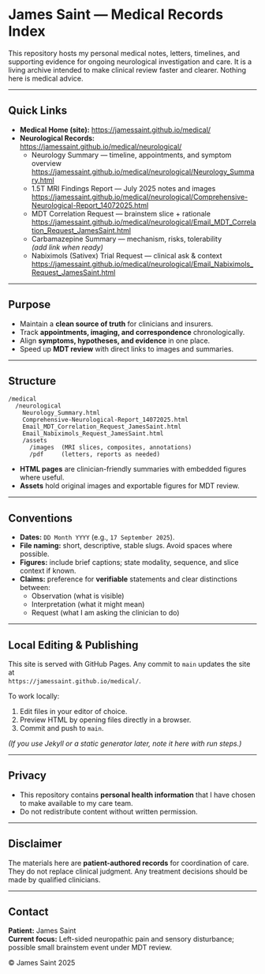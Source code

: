 # James Saint — Medical Records Index

This repository hosts my personal medical notes, letters, timelines, and supporting evidence for ongoing neurological investigation and care. It is a living archive intended to make clinical review faster and clearer. Nothing here is medical advice.

---

## Quick Links

- **Medical Home (site):** https://jamessaint.github.io/medical/
- **Neurological Records:** https://jamessaint.github.io/medical/neurological/
  - Neurology Summary — timeline, appointments, and symptom overview  
    https://jamessaint.github.io/medical/neurological/Neurology_Summary.html
  - 1.5T MRI Findings Report — July 2025 notes and images  
    https://jamessaint.github.io/medical/neurological/Comprehensive-Neurological-Report_14072025.html
  - MDT Correlation Request — brainstem slice + rationale  
    https://jamessaint.github.io/medical/neurological/Email_MDT_Correlation_Request_JamesSaint.html
  - Carbamazepine Summary — mechanism, risks, tolerability  
    *(add link when ready)*
  - Nabiximols (Sativex) Trial Request — clinical ask & context  
    https://jamessaint.github.io/medical/neurological/Email_Nabiximols_Request_JamesSaint.html

---

## Purpose

- Maintain a **clean source of truth** for clinicians and insurers.
- Track **appointments, imaging, and correspondence** chronologically.
- Align **symptoms, hypotheses, and evidence** in one place.
- Speed up **MDT review** with direct links to images and summaries.

---

## Structure

```
/medical
  /neurological
    Neurology_Summary.html
    Comprehensive-Neurological-Report_14072025.html
    Email_MDT_Correlation_Request_JamesSaint.html
    Email_Nabiximols_Request_JamesSaint.html
    /assets
      /images  (MRI slices, composites, annotations)
      /pdf     (letters, reports as needed)
```

- **HTML pages** are clinician-friendly summaries with embedded figures where useful.
- **Assets** hold original images and exportable figures for MDT review.

---

## Conventions

- **Dates:** `DD Month YYYY` (e.g., `17 September 2025`).
- **File naming:** short, descriptive, stable slugs. Avoid spaces where possible.
- **Figures:** include brief captions; state modality, sequence, and slice context if known.
- **Claims:** preference for **verifiable** statements and clear distinctions between:
  - Observation (what is visible)
  - Interpretation (what it might mean)
  - Request (what I am asking the clinician to do)

---

## Local Editing & Publishing

This site is served with GitHub Pages. Any commit to `main` updates the site at  
`https://jamessaint.github.io/medical/`.

To work locally:

1. Edit files in your editor of choice.
2. Preview HTML by opening files directly in a browser.
3. Commit and push to `main`.

*(If you use Jekyll or a static generator later, note it here with run steps.)*

---

## Privacy

- This repository contains **personal health information** that I have chosen to make available to my care team.  
- Do not redistribute content without written permission.

---

## Disclaimer

The materials here are **patient-authored records** for coordination of care. They do not replace clinical judgment. Any treatment decisions should be made by qualified clinicians.

---

## Contact

**Patient:** James Saint  
**Current focus:** Left-sided neuropathic pain and sensory disturbance; possible small brainstem event under MDT review.

© James Saint 2025
